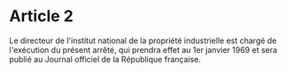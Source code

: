 # Article 2

Le directeur de l'institut national de la propriété industrielle est chargé de l'exécution du présent arrêté, qui prendra effet au 1er janvier 1969 et sera publié au Journal officiel de la République française.
